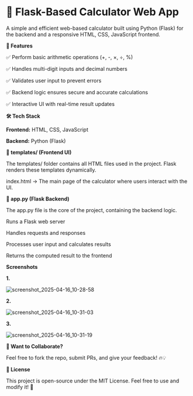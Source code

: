 # 🧮 Flask-Based Calculator Web App

A simple and efficient web-based calculator built using Python (Flask) for the backend and a responsive HTML, CSS, JavaScript frontend.

**🚀 Features**

✅ Perform basic arithmetic operations (+, -, ×, ÷, %)

✅ Handles multi-digit inputs and decimal numbers

✅ Validates user input to prevent errors

✅ Backend logic ensures secure and accurate calculations

✅ Interactive UI with real-time result updates

**🛠️ Tech Stack**

**Frontend:** HTML, CSS, JavaScript

**Backend:** Python (Flask)

**📁 templates/ (Frontend UI)**

The templates/ folder contains all HTML files used in the project. Flask renders these templates dynamically.

index.html → The main page of the calculator where users interact with the UI.

**📝 app.py (Flask Backend)**

The app.py file is the core of the project, containing the backend logic.

Runs a Flask web server

Handles requests and responses

Processes user input and calculates results

Returns the computed result to the frontend

**Screenshots**

**1.**

![screenshot_2025-04-16_10-28-58](https://github.com/user-attachments/assets/fbb9d538-2365-452c-9b81-5075da3af4c0)

**2.**

![screenshot_2025-04-16_10-31-03](https://github.com/user-attachments/assets/87045ac1-4618-4b73-9ded-062666c8c4a7)

**3.**

![screenshot_2025-04-16_10-31-19](https://github.com/user-attachments/assets/291a7384-f082-4b9d-8fd4-f6dd894ea04b)

**💬 Want to Collaborate?**

Feel free to fork the repo, submit PRs, and give your feedback! 🔥💡

**📜 License**

This project is open-source under the MIT License. Feel free to use and
modify it! 🚀
